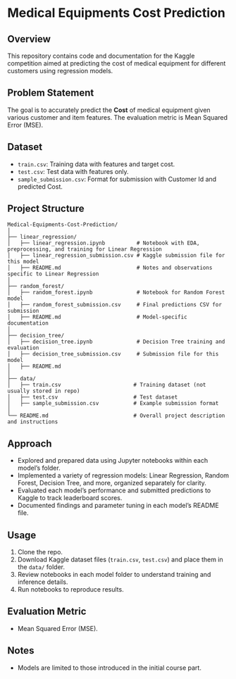 # Medical Equipments Cost Prediction

## Overview
This repository contains code and documentation for the Kaggle competition aimed at predicting the cost of medical equipment for different customers using regression models.

## Problem Statement
The goal is to accurately predict the **Cost** of medical equipment given various customer and item features. The evaluation metric is Mean Squared Error (MSE).

## Dataset
- `train.csv`: Training data with features and target cost.
- `test.csv`: Test data with features only.
- `sample_submission.csv`: Format for submission with Customer Id and predicted Cost.

## Project Structure
```
Medical-Equipments-Cost-Prediction/
│
├── linear_regression/
│   ├── linear_regression.ipynb          # Notebook with EDA, preprocessing, and training for Linear Regression
│   ├── linear_regression_submission.csv # Kaggle submission file for this model
│   ├── README.md                        # Notes and observations specific to Linear Regression
│
├── random_forest/
│   ├── random_forest.ipynb              # Notebook for Random Forest model
│   ├── random_forest_submission.csv     # Final predictions CSV for submission
│   ├── README.md                        # Model-specific documentation
│
├── decision_tree/
│   ├── decision_tree.ipynb              # Decision Tree training and evaluation
│   ├── decision_tree_submission.csv     # Submission file for this model
│   ├── README.md
│
├── data/
│   ├── train.csv                       # Training dataset (not usually stored in repo)
│   ├── test.csv                        # Test dataset
│   ├── sample_submission.csv           # Example submission format
│
└── README.md                           # Overall project description and instructions
```
## Approach
- Explored and prepared data using Jupyter notebooks within each model’s folder.
- Implemented a variety of regression models: Linear Regression, Random Forest, Decision Tree, and more, organized separately for clarity.
- Evaluated each model’s performance and submitted predictions to Kaggle to track leaderboard scores.
- Documented findings and parameter tuning in each model’s README file.

## Usage
1. Clone the repo.
2. Download Kaggle dataset files (`train.csv`, `test.csv`) and place them in the `data/` folder.
3. Review notebooks in each model folder to understand training and inference details.
4. Run notebooks to reproduce results.

## Evaluation Metric
- Mean Squared Error (MSE).

## Notes
- Models are limited to those introduced in the initial course part.


